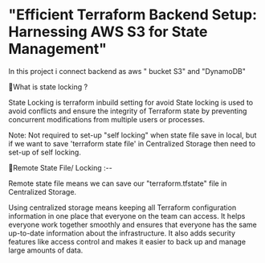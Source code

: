 # "Efficient Terraform Backend Setup: Harnessing AWS S3 for State Management"

In this project i connect backend as aws " bucket S3" and "DynamoDB"

🌟What is state locking ?

State Locking is terraform inbuild setting for avoid State locking is used to avoid conflicts and ensure the integrity of Terraform state by preventing concurrent modifications from multiple
users or processes.

Note: Not required to set-up "self locking"  when state file save in local, but if we want to save 'terraform state file' in Centralized Storage then need to set-up of self locking.

🌟Remote State File/ Locking :--

Remote state file means we can save our "terraform.tfstate" file in Centralized Storage.

Using centralized storage means keeping all Terraform configuration information in one place that everyone on the team can access. It helps everyone work together smoothly and ensures that 
everyone has the same up-to-date information about the infrastructure. It also adds security features like access control and makes it easier to back up and manage large amounts of data.
